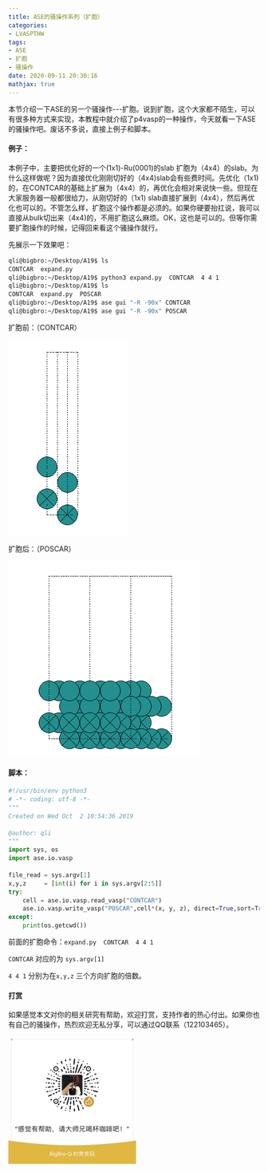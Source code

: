 ```yaml
---
title: ASE的骚操作系列（扩胞）
categories: 
- LVASPTHW
tags: 
- ASE
- 扩胞
- 骚操作
date: 2020-09-11 20:30:16
mathjax: true
---
```




本节介绍一下ASE的另一个骚操作---扩胞。说到扩胞，这个大家都不陌生，可以有很多种方式来实现，本教程中就介绍了p4vasp的一种操作，今天就看一下ASE的骚操作吧。废话不多说，直接上例子和脚本。



#### 例子：

本例子中，主要把优化好的一个(1x1)-Ru(0001)的slab 扩胞为（4x4）的slab。为什么这样做呢？因为直接优化刚刚切好的（4x4)slab会有些费时间。先优化（1x1)的，在CONTCAR的基础上扩展为（4x4）的，再优化会相对来说快一些。但现在大家服务器一般都很给力，从刚切好的（1x1) slab直接扩展到（4x4），然后再优化也可以的。不管怎么样，扩胞这个操作都是必须的。如果你硬要抬扛说，我可以直接从bulk切出来（4x4)的，不用扩胞这么麻烦。OK，这也是可以的。但等你需要扩胞操作的时候，记得回来看这个骚操作就行。



先展示一下效果吧： 

```bash
qli@bigbro:~/Desktop/A19$ ls
CONTCAR  expand.py 
qli@bigbro:~/Desktop/A19$ python3 expand.py  CONTCAR  4 4 1 
qli@bigbro:~/Desktop/A19$ ls
CONTCAR  expand.py  POSCAR
qli@bigbro:~/Desktop/A19$ ase gui "-R -90x" CONTCAR 
qli@bigbro:~/Desktop/A19$ ase gui "-R -90x" POSCAR 
```

扩胞前：（CONTCAR）

![](A19/1x1.png)

扩胞后：（POSCAR）

![](A19/4x4.png)

#### 脚本：

```python
#!/usr/bin/env python3
# -*- coding: utf-8 -*-
"""
Created on Wed Oct  2 10:54:36 2019

@author: qli
"""
import sys, os
import ase.io.vasp

file_read = sys.argv[1]
x,y,z     = [int(i) for i in sys.argv[2:5]]
try:
    cell = ase.io.vasp.read_vasp("CONTCAR")
    ase.io.vasp.write_vasp("POSCAR",cell*(x, y, z), direct=True,sort=True)
except:
    print(os.getcwd())
```

前面的扩胞命令：`expand.py  CONTCAR  4 4 1 `

`CONTCAR` 对应的为 `sys.argv[1]`

`4 4 1` 分别为在`x,y,z` 三个方向扩胞的倍数。



#### 打赏

如果感觉本文对你的相关研究有帮助，欢迎打赏，支持作者的热心付出。如果你也有自己的骚操作，热烈欢迎无私分享，可以通过QQ联系（122103465）。

<img src="A19/打赏码.jpg" style="zoom:25%;" />